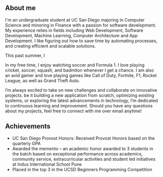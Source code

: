 ## **About me**
I'm an undergraduate student at UC San Diego majoring in Computer Science and minoring in Finance with a passion for software development. My experience relies in fields including Web Development, Software Development, Machine Learning, Computer Architecture and App Development. I like figuring out how to save time by automating processes, and creating efficient and scalable solutions.

This past summer, I 

In my free time, I enjoy watching soccer and Formula 1. I love playing cricket, soccer, squash, and badmiton whenever I get a chance. I am also an avid gamer and love playing games like Call of Duty, Fortnite, F1, Rocket League, as well as Grand Theft Auto.

I’m always excited to take on new challenges and collaborate on innovative projects. be it building a new application from scratch, optimizing existing systems, or exploring the latest advancements in technology, I’m dedicated to continuous learning and improvement. Should you have any questions about my projects, feel free to connect with me over email anytime!



## Achievements
* UC San Diego Provost Honors: Received Provost Honors based on the quarterly GPA
* Awarded the memento – an academic honor awarded to 3 students in the batch based on exceptional performance across academics, community service, extracurricular activities   and student led initiatives at Indus International School Pune
* Placed in the top 3 in the UCSD Beginners Programming Competition

